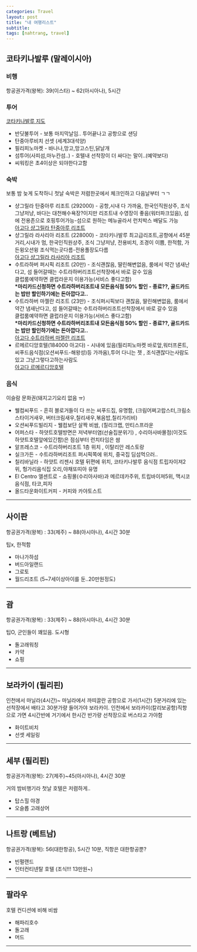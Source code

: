 ```yaml
---
categories: Travel
layout: post
title: "내 여행리스트"
subtitle:
tags: [nahtrang, travel]
---
```

<h2>코타키나발루 (말레이시아)</h2>
<h3>비행</h3>
<p>항공권가격(왕복): 39(이스타) ~ 62(아시아나), 5시간</p>
<h3>투어</h3>
<p><a href="http://postfiles14.naver.net/20150818_93/9yyzzang_1439887806626c2Ca1_JPEG/11.jpg?type=w2" target="_blank">코타키나발루 지도</a></p>
<ul>
	<li>반딧불투어 - 보통 마지막날임.. 투어끝나고 공항으로 샌딩</li>
	<li>탄중아루비치 선셋 (세계3대석양)</li>
	<li>필리피노마켓 - 바나나,망고,망고스틴,닭날개</li>
	<li>섬투어(사피섬,마누칸섬..) - 호텔내 선착장이 더 싸다는 말이..(예약보다)</li>
	<li>씨워킹은 초4이상은 되야한다고함</li>
</ul>
<h3>숙박</h3>
<p>보통 밤 늦게 도착하니 첫날 숙박은 저렴한곳에서 체크인하고 다음날부터 ㄱㄱ</p>
<ul>
	<li>샹그릴라 탄중아루 리조트 (292000) - 공항,시내 다 가까움, 한국인직원상주, 조식 그냥저냥, 바다는 대천해수욕장?이지만 리조트내 수영장이 좋음(워터파크있음), 섬에 전용존으로 호핑투어가능-섬으로 원하는 메뉴골라서 런치박스 배달도 가능<br />
		<a href="http://www.agoda.com/ko-kr/shangri-la-s-tanjung-aru-resort-spa/hotel/kota-kinabalu-my.html?cid=1619281&checkin=2016-10-01&los=4&adults=2&childs=1&rooms=1&objectid=10398&objecttypeid=2#" target="_blank">아고다 샹그릴라 탄중아루 리조트</a>
	</li>
	<li>샹그릴라 라사리아 리조트 (228000) - 코타키나발루 최고급리조트,공항에서 45분거리,시내가 멈, 한국인직원상주, 조식 그냥저냥, 전용비치, 조경이 이쁨, 한적함, 가든윙오션윙 조식먹는곳다름-전용풀장도다름<br />
		<a href="http://www.agoda.com/ko-kr/shangri-la-s-tanjung-aru-resort-spa/hotel/kota-kinabalu-my.html?cid=1619281&checkin=2016-10-01&los=4&adults=2&childs=1&rooms=1&objectid=10398&objecttypeid=2#" target="_blank">아고다 샹그릴라 라사리아 리조트</a>
	</li>
	<li>수트라하버 퍼시픽 리조트 (20만) - 조식괜찮음, 딸린해변없음, 룸에서 약간 냄새난다고, 섬 들어갈때는 수트라하버리조트선착장에서 바로 갈수 있음<br />클럽룸예약하면 클럽라운지 이용가능(서비스 좋다고함)<br /><strong>*마리카드신청하면 수트라하버리조트내 모든음식점 50% 할인 - 종료??, 골드카드는 밥만 할인하기에는 돈아깝다고..</strong></li>
	<li>수트라하버 마젤란 리조트 (23만) - 조식퍼시픽보다 괜찮음, 딸린해변없음, 룸에서 약간 냄새난다고, 섬 들어갈때는 수트라하버리조트선착장에서 바로 갈수 있음<br />클럽룸예약하면 클럽라운지 이용가능(서비스 좋다고함)<br /><strong>*마리카드신청하면 수트라하버리조트내 모든음식점 50% 할인 - 종료??, 골드카드는 밥만 할인하기에는 돈아깝다고..</strong><br />
		<a href="http://www.agoda.com/ko-kr/the-magellan-sutera/hotel/kota-kinabalu-my.html?asq=QVzNA6fNXgWJoHAhk2Lcxon%2fbcd4dczvNuhgKBuEcI89fImX5bKhxnXfaBIz2YHlF8EJ9KirvbprD5tJikE7zm8lnkaDgU0QLTP%2bWu%2fvC4%2bZswWErhTDGtiJKtC0rmYJQMgCEta6U56Gr6pIPcyz0VVN6AUmn1lo%2fmmNwAy1lIFRj%2f4lDAMaq5ufR9YbDnZgmZz%2bAJ0otij9NBT%2fnptWN0iD3nLKAHLggfHedfjzdoI%3d&tick=636009866524&pagetypeid=7&origin=KR&cid=1619281&htmlLanguage=ko-kr&checkIn=2016-10-11&checkout=2016-10-14&los=3&rooms=1&adults=3&childs=1&isFromSearchBox=true" target="_blank">아고다 수트라하버 마젤란 리조트</a>
	</li>
	<li>르메르디앙호텔(184000 아고다) - 시내에 있음(필리피노마켓 바로앞,워터프론트,씨푸드음식점(오션씨푸드-해왕성)등 가까움),투어 다니는 젯 , 조식괜찮다는사람도 있고 그냥그렇다고하는사람도 <br />
		<a href="http://www.agoda.com/ko-kr/le-meridien-kota-kinabalu-hotel/hotel/kota-kinabalu-my.html?checkin=2016-10-01&los=4&adults=2&rooms=1&childs=1&cid=1619281&searchrequestid=d14e3d55-2ed8-41b9-b652-5edb66299368&objectid=69583&objecttypeid=2" target="_blank">아고다 르메르디앙호텔</a>
	</li>
</ul>
<h3>음식</h3>
<p>이슬람 문화권(돼지고기요리 없음 ㅠ)</p>
<ul>
	<li>웰컴씨푸드 - 흔히 블로거들이 다 쓰는 씨푸드집, 유명함, (크림어쩌고랍스터,크림소스타이거새우, 버터크림새우,칠리새우,볶음밥,칠리가리비)</li>
	<li>오션씨푸드빌리지 - 웰컴보단 살짝 비쌈, (칠리크랩, 만티스프라운</li>
	<li>어퍼스타 - 하얏트호텔방면은 저녁부터염(선술집분위기) , 수리아사바몰점(이것도 하얏트호텔앞에있긴함)은 점심부터 런치타임은 쌈</li>
	<li>알프레스코 - 수트라하버리조트 1층 위치 , 이탈리안 레스토랑</li>
	<li>실크가든 - 수트라하버리조트 퍼시픽쪽에 위치, 중국집 딤섬먹으러..</li>
	<li>칠리바닐라 - 하얏트 리젠시 호텔 뒤편에 위치, 코타키나발루 음식점 트립자이져2위, 헝가리음식집 오리,야채또띠아 유명</li>
	<li>El Centro 엘센트로 - 쇼핑몰(수리아사바)과 메르데카주위, 트립바이져5위, 맥시코음식점, 타코,피자</li>
	<li>올드타운화이트커피 - 커피와 카야토스트</li>
</ul>



<hr />



<!--more-->
<h2>사이판</h2>
항공권가격(왕복) : 33(제주) ~ 88(아시아나), 4시간 30분

팁x, 한적함
<ul>
	<li>마나가하섬</li>
	<li>버드아일랜드</li>
	<li>그로토</li>
	<li>월드리조트 (5~7세이상아이를 둔..20만원정도)</li>
</ul>

<hr />

<h2>괌</h2>
항공권가격(왕복) : 33(제주) ~ 88(아시아나), 4시간 30분

팁O, 군인들이 꽤있음. 도시형
<ul>
	<li>돌고래워칭</li>
	<li>카약</li>
	<li>쇼핑</li>
</ul>

<hr />

<h2>보라카이 (필리핀)</h2>
인천에서 마닐라(4시간)~ 마닐라에서 까띠끌란 공항으로 가서(1시간) 5분거리에 있는 선착장에서 배타고 30분가량 들어가야 보라카이. 인천에서 보라카이(칼리보공항)직항으로 가면 4시간반에 거기에서 한시간 반가량 선착장으로 버스타고 가야함
<ul>
	<li>화이트비치</li>
	<li>선셋 세일링</li>
</ul>

<hr />

<h2>세부 (필리핀)</h2>
항공권가격(왕복): 27(제주)~45(아시아나), 4시간 30분

거의 밤비행기라 첫날 호텔은 저렴하게..
<ul>
	<li>탑스힐 야경</li>
	<li>오슬롭 고래상어</li>
</ul>

<hr />

<h2>나트랑 (베트남)</h2>
항공권가격(왕복): 56(대한항공), 5시간 10분, 직항은 대한항공뿐?
<ul>
	<li>빈펄랜드</li>
	<li>인터컨티넨탈 호텔 (조식!!! 13만원~)</li>
</ul>

<hr />

<h2>팔라우</h2>
호텔 컨디션에 비해 비쌈
<ul>
	<li>해파리호수</li>
	<li>돌고래</li>
	<li>머드</li>
</ul>

<hr />